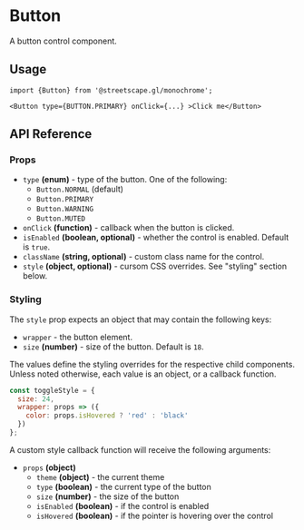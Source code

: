 # Button

A button control component.

## Usage

    import {Button} from '@streetscape.gl/monochrome';

    <Button type={BUTTON.PRIMARY} onClick={...} >Click me</Button>

## API Reference

### Props

- `type` **(enum)** - type of the button. One of the following:
  - `Button.NORMAL` (default)
  - `Button.PRIMARY`
  - `Button.WARNING`
  - `Button.MUTED`
- `onClick` **(function)** - callback when the button is clicked.
- `isEnabled` **(boolean, optional)** - whether the control is enabled. Default is `true`.
- `className` **(string, optional)** - custom class name for the control.
- `style` **(object, optional)** - cursom CSS overrides. See "styling" section below.

### Styling

The `style` prop expects an object that may contain the following keys:

- `wrapper` - the button element.
- `size` **(number)** - size of the button. Default is `18`.

The values define the styling overrides for the respective child components. Unless noted otherwise,
each value is an object, or a callback function.

```jsx
const toggleStyle = {
  size: 24,
  wrapper: props => ({
    color: props.isHovered ? 'red' : 'black'
  })
};
```

A custom style callback function will receive the following arguments:

- `props` **(object)**
  - `theme` **(object)** - the current theme
  - `type` **(boolean)** - the current type of the button
  - `size` **(number)** - the size of the button
  - `isEnabled` **(boolean)** - if the control is enabled
  - `isHovered` **(boolean)** - if the pointer is hovering over the control
